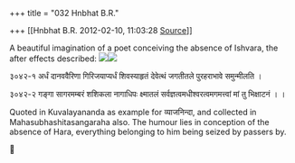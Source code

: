 +++
title = "032 Hnbhat B.R."

+++
[[Hnbhat B.R.	2012-02-10, 11:03:28 [Source](https://groups.google.com/g/bvparishat/c/bGxE4ZjKQYo)]]



A beautiful imagination of a poet conceiving the absence of Ishvara, the after effects described: ![](https://ci5.googleusercontent.com/proxy/rUwSTiBX9p3km9qb1dNjhTphAE9dugbXo80pudHr3EVsM-SZeyeLHMG9IXu8TH2-kCGqvgkEN7DYKGXW4Rm9iu9G-uziiaXEZrvrVIgnT-wynSRQ8lT0BYKUMK4L7Iid6Ggd3gGkuFIrBSm0S_0=s0-d-e1-ft#http://t0.gstatic.com/images?q=tbn:ANd9GcRV8Wovp_Qbb4uiDP_I7dsloNV29BP26Nhcn1F5bC6BK0YKZGUm)![](https://ci6.googleusercontent.com/proxy/zN-fuNmnQTpP5630ihwqvdC_ca65S-CEDjII62wPlDlVGXoQ1mELYrI4ptvELxMD0rrZ9rosY9cviUskACrai2blDbhw3CZCGKqoeBKOCrmakbQQ8AWw3vDMS01AbRm38fSVp_8KoS8POxtYGVg=s0-d-e1-ft#http://t0.gstatic.com/images?q=tbn:ANd9GcT1vr1VJ4P9kUCoWZA40-26bIdfbswOxijTGj3Db2hpbOtPhIJP)

  

३०४२-१ अर्धं दानववैरिणा गिरिजयाप्यर्धं शिवस्याहृतं देवेत्थं जगतीतले पुरहराभावे समुन्मीलति ।

३०४२-२ गङ्गा सागरमम्बरं शशिकला नागाधिपः क्ष्मातलं सर्वज्ञत्वमधीश्वरत्वमगमत्त्वां मां तु भिक्षाटनं । ।

  

Quoted in Kuvalayananda as example for व्याजनिन्दा, and collected in Mahasubhashitasangaraha also. The humour lies in conception of the absence of Hara, everything belonging to him being seized by passers by.



